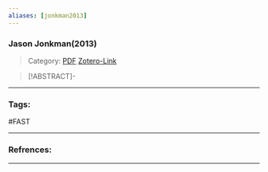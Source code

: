 ```yaml
---
aliases: [jonkman2013]
---
```


### Jason Jonkman(2013)

>Category: 
>[PDF](jonkman2013.pdf)
>[Zotero-Link](zotero://select/items/@jonkman2013)

>[!ABSTRACT]-
>

---

### Tags:
#FAST

---
### Refrences:


---

